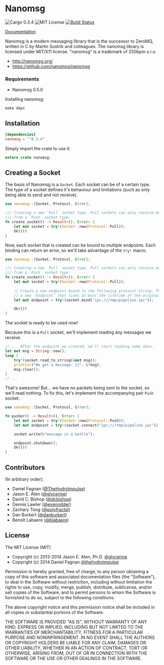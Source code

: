 # Nanomsg 

![Cargo 0.3.4](http://img.shields.io/badge/cargo-0.3.4-orange.svg?style=flat)
![MIT License](http://img.shields.io/npm/l/express.svg?style=flat)
[![Build Status](https://travis-ci.org/thehydroimpulse/nanomsg.rs.svg?branch=master)](https://travis-ci.org/thehydroimpulse/nanomsg.rs)

[Documentation](http://thehydroimpulse.github.io/nanomsg.rs/nanomsg)

Nanomsg is a modern messaging library that is the successor to ZeroMQ, written in C by Martin Sustrik and colleagues. The nanomsg library is licensed under MIT/X11 license. "nanomsg" is a trademark of 250bpm s.r.o.

- http://nanomsg.org/
- https://github.com/nanomsg/nanomsg

### Requirements

* Nanomsg 0.5.0

Installing nanomsg:

```
make deps
```

## Installation

```toml
[dependencies]
nanomsg = "^0.3.4"
```

Simply import the crate to use it:

```rust
extern crate nanomsg;
```

## Creating a Socket

The basis of Nanomsg is a `Socket`. Each socket can be of a certain type. The type of a socket defines it's behaviour and limitations (such as only being able to send and not receive).

```rust
use nanomsg::{Socket, Protocol, Error};

/// Creating a new `Pull` socket type. Pull sockets can only receive messages
/// from a `Push` socket type.
fn create_socket() -> Result<(), Error> {
    let mut socket = try!(Socket::new(Protocol::Pull));
    Ok(())
}
```

Now, each socket that is created can be bound to *multiple* endpoints. Each binding can return an error, so
we'll take advantage of the `try!` macro.

```rust
use nanomsg::{Socket, Protocol, Error};

/// Creating a new `Pull` socket type. Pull sockets can only receive messages
/// from a `Push` socket type.
fn create_socket() -> Result<(), Error> {
    let mut socket = try!(Socket::new(Protocol::Pull));
    
    // Create a new endpoint bound to the following protocol string. This returns
    // a new `Endpoint` that lives at-most the lifetime of the original socket.
    let mut endpoint = try!(socket.bind("ipc:///tmp/pipeline.ipc"));

    Ok(())
}
```

The socket is ready to be used now!

Because this is a `Pull` socket, we'll implement reading any messages we receive.

```rust
// ... After the endpoint we created, we'll start reading some data.
let mut msg = String::new();
loop {
    try!(socket.read_to_string(&mut msg));
    println!("We got a message: {}", &*msg);
    msg.clear();
}
// ...
```

That's awesome! But... we have no packets being sent to the socket, so we'll read nothing. To fix this, let's implement the accompanying pair `Push` socket.

```rust
use nanomsg::{Socket, Protocol, Error};

fn pusher() -> Result<(), Error> {
    let mut socket = try!(Socket::new(Protocol::Push));
    let mut endpoint = try!(socket.connect("ipc:///tmp/pipeline.ipc"));

    socket.write(b"message in a bottle");

    endpoint.shutdown();
    Ok(())
}
```

## Contributors

(In arbitrary order):

* Daniel Fagnan ([@TheHydroImpulse](https://github.com/thehydroimpulse))
* Jason E. Aten ([@glycerine](https://github.com/glycerine))
* David C. Bishop ([@dcbishop](https://github.com/dcbishop))
* Dennis Lawler ([@evenodder](https://github.com/evenodder))
* Zachary Tong ([@polyfractal](https://github.com/polyfractal))
* Dan Burkert ([@danburkert](https://github.com/danburkert))
* Benoît Labaere ([@blabaere](https://github.com/blabaere))

## License

The MIT License (MIT)

* Copyright (c) 2013-2014 Jason E. Aten, Ph.D. [@glycerine](https://github.com/glycerine)
* Copyright (c) 2014 Daniel Fagnan [@thehydroimpulse](https://github.com/thehydroimpulse)

Permission is hereby granted, free of charge, to any person obtaining a copy
of this software and associated documentation files (the "Software"), to deal
in the Software without restriction, including without limitation the rights
to use, copy, modify, merge, publish, distribute, sublicense, and/or sell
copies of the Software, and to permit persons to whom the Software is
furnished to do so, subject to the following conditions:

The above copyright notice and this permission notice shall be included in
all copies or substantial portions of the Software.

THE SOFTWARE IS PROVIDED "AS IS", WITHOUT WARRANTY OF ANY KIND, EXPRESS OR
IMPLIED, INCLUDING BUT NOT LIMITED TO THE WARRANTIES OF MERCHANTABILITY,
FITNESS FOR A PARTICULAR PURPOSE AND NONINFRINGEMENT. IN NO EVENT SHALL THE
AUTHORS OR COPYRIGHT HOLDERS BE LIABLE FOR ANY CLAIM, DAMAGES OR OTHER
LIABILITY, WHETHER IN AN ACTION OF CONTRACT, TORT OR OTHERWISE, ARISING FROM,
OUT OF OR IN CONNECTION WITH THE SOFTWARE OR THE USE OR OTHER DEALINGS IN
THE SOFTWARE.
